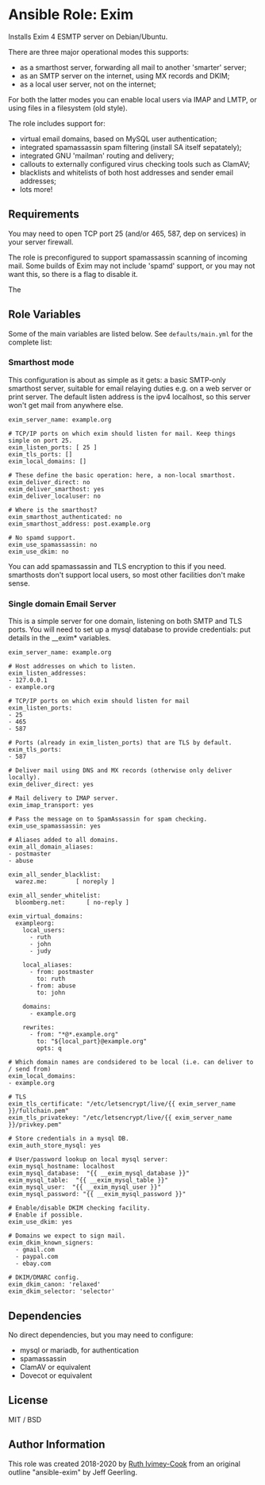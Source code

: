 # Ansible Role: Exim

Installs Exim 4 ESMTP server on Debian/Ubuntu.

There are three major operational modes this supports:

 - as a smarthost server, forwarding all mail to another 'smarter' server;
 - as an SMTP server on the internet, using MX records and DKIM;
 - as a local user server, not on the internet;
 
For both the latter modes you can enable local users via IMAP and LMTP, or using files in a 
filesystem (old style).

The role includes support for:

 - virtual email domains, based on MySQL user authentication;
 - integrated spamassassin spam filtering (install SA itself sepatately);
 - integrated GNU 'mailman' routing and delivery;
 - callouts to externally configured virus checking tools such as ClamAV;
 - blacklists and whitelists of both host addresses and sender email addresses;
 - lots more!

## Requirements

You may need to open TCP port 25 (and/or 465, 587, dep on services) in your server firewall.

The role is preconfigured to support spamassassin scanning of incoming mail. Some builds of Exim
may not include 'spamd' support, or you may not want this, so there is a flag to disable it.

The 

## Role Variables

Some of the main variables are listed below. See `defaults/main.yml` for the complete list:

### Smarthost mode

This configuration is about as simple as it gets: a basic SMTP-only smarthost server, suitable
for email relaying duties e.g. on a web server or print server. The default listen address is
the ipv4 localhost, so this server won't get mail from anywhere else.

    exim_server_name: example.org
    
    # TCP/IP ports on which exim should listen for mail. Keep things simple on port 25.
    exim_listen_ports: [ 25 ]
    exim_tls_ports: []
    exim_local_domains: []
    
    # These define the basic operation: here, a non-local smarthost.
    exim_deliver_direct: no
    exim_deliver_smarthost: yes
    exim_deliver_localuser: no
    
    # Where is the smarthost?
    exim_smarthost_authenticated: no
    exim_smarthost_address: post.example.org
    
    # No spamd support.
    exim_use_spamassassin: no
    exim_use_dkim: no

You can add spamassassin and TLS encryption to this if you need. smarthosts don't support local 
users, so most other facilities don't make sense.

### Single domain Email Server

This is a simple server for one domain, listening on both SMTP and TLS ports. You will need
to set up a mysql database to provide credentials: put details in the __exim* variables.

    exim_server_name: example.org
    
    # Host addresses on which to listen.
    exim_listen_addresses: 
    - 127.0.0.1
    - example.org
    
    # TCP/IP ports on which exim should listen for mail
    exim_listen_ports:
    - 25
    - 465
    - 587
    
    # Ports (already in exim_listen_ports) that are TLS by default.
    exim_tls_ports:
    - 587
    
    # Deliver mail using DNS and MX records (otherwise only deliver locally).
    exim_deliver_direct: yes
    
    # Mail delivery to IMAP server.
    exim_imap_transport: yes
        
    # Pass the message on to SpamAssassin for spam checking.
    exim_use_spamassassin: yes
    
    # Aliases added to all domains.
    exim_all_domain_aliases: 
    - postmaster
    - abuse
    
    exim_all_sender_blacklist:
      warez.me:        [ noreply ]
    
    exim_all_sender_whitelist: 
      bloomberg.net:      [ no-reply ]
    
    exim_virtual_domains:
      exampleorg:
        local_users:
          - ruth
          - john
          - judy
          
        local_aliases:
          - from: postmaster
            to: ruth
          - from: abuse
            to: john
            
        domains:
          - example.org
          
        rewrites:
          - from: "*@*.example.org"
            to: "${local_part}@example.org"
            opts: q
    
    # Which domain names are condsidered to be local (i.e. can deliver to / send from)
    exim_local_domains:
    - example.org
    
    # TLS
    exim_tls_certificate: "/etc/letsencrypt/live/{{ exim_server_name }}/fullchain.pem"
    exim_tls_privatekey: "/etc/letsencrypt/live/{{ exim_server_name }}/privkey.pem"
    
    # Store credentials in a mysql DB.
    exim_auth_store_mysql: yes    
    
    # User/password lookup on local mysql server:
    exim_mysql_hostname: localhost
    exim_mysql_database:  "{{ __exim_mysql_database }}"
    exim_mysql_table:  "{{ __exim_mysql_table }}"
    exim_mysql_user:  "{{ __exim_mysql_user }}"
    exim_mysql_password: "{{ __exim_mysql_password }}"
    
    # Enable/disable DKIM checking facility.
    # Enable if possible.
    exim_use_dkim: yes
    
    # Domains we expect to sign mail.
    exim_dkim_known_signers:
      - gmail.com
      - paypal.com
      - ebay.com
    
    # DKIM/DMARC config.
    exim_dkim_canon: 'relaxed'
    exim_dkim_selector: 'selector'
    

## Dependencies

No direct dependencies, but you may need to configure:

 - mysql or mariadb, for authentication
 - spamassassin
 - ClamAV or equivalent
 - Dovecot or equivalent


## License

MIT / BSD


## Author Information

This role was created 2018-2020 by [Ruth Ivimey-Cook](https://www.ivimey.org/) from an original outline "ansible-exim" by Jeff Geerling.
